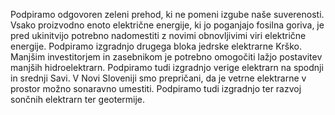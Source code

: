 Podpiramo odgovoren zeleni prehod, ki ne pomeni izgube naše suverenosti. Vsako proizvodno enoto električne energije, ki jo poganjajo fosilna goriva, je pred ukinitvijo potrebno nadomestiti z novimi obnovljivimi viri električne energije. Podpiramo izgradnjo drugega bloka jedrske elektrarne Krško. Manjšim investitorjem in zasebnikom je potrebno omogočiti lažjo postavitev manjših hidroelektrarn. Podpiramo tudi izgradnjo verige elektrarn na spodnji in srednji Savi. V Novi Sloveniji smo prepričani, da je vetrne elektrarne v prostor možno sonaravno umestiti. Podpiramo tudi izgradnjo ter razvoj sončnih elektrarn ter geotermije.

